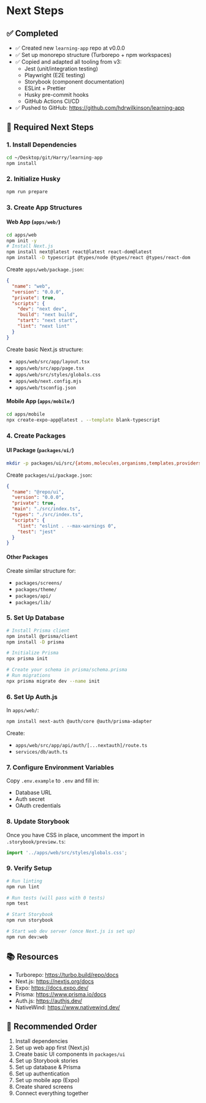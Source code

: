 # Next Steps

## ✅ Completed
- ✅ Created new `learning-app` repo at v0.0.0
- ✅ Set up monorepo structure (Turborepo + npm workspaces)
- ✅ Copied and adapted all tooling from v3:
  - Jest (unit/integration testing)
  - Playwright (E2E testing)
  - Storybook (component documentation)
  - ESLint + Prettier
  - Husky pre-commit hooks
  - GitHub Actions CI/CD
- ✅ Pushed to GitHub: https://github.com/hdrwilkinson/learning-app

## 🚧 Required Next Steps

### 1. Install Dependencies
```bash
cd ~/Desktop/git/Harry/learning-app
npm install
```

### 2. Initialize Husky
```bash
npm run prepare
```

### 3. Create App Structures

#### Web App (`apps/web/`)
```bash
cd apps/web
npm init -y
# Install Next.js
npm install next@latest react@latest react-dom@latest
npm install -D typescript @types/node @types/react @types/react-dom
```

Create `apps/web/package.json`:
```json
{
  "name": "web",
  "version": "0.0.0",
  "private": true,
  "scripts": {
    "dev": "next dev",
    "build": "next build",
    "start": "next start",
    "lint": "next lint"
  }
}
```

Create basic Next.js structure:
- `apps/web/src/app/layout.tsx`
- `apps/web/src/app/page.tsx`
- `apps/web/src/styles/globals.css`
- `apps/web/next.config.mjs`
- `apps/web/tsconfig.json`

#### Mobile App (`apps/mobile/`)
```bash
cd apps/mobile
npx create-expo-app@latest . --template blank-typescript
```

### 4. Create Packages

#### UI Package (`packages/ui/`)
```bash
mkdir -p packages/ui/src/{atoms,molecules,organisms,templates,providers}
```

Create `packages/ui/package.json`:
```json
{
  "name": "@repo/ui",
  "version": "0.0.0",
  "private": true,
  "main": "./src/index.ts",
  "types": "./src/index.ts",
  "scripts": {
    "lint": "eslint . --max-warnings 0",
    "test": "jest"
  }
}
```

#### Other Packages
Create similar structure for:
- `packages/screens/`
- `packages/theme/`
- `packages/api/`
- `packages/lib/`

### 5. Set Up Database
```bash
# Install Prisma client
npm install @prisma/client
npm install -D prisma

# Initialize Prisma
npx prisma init

# Create your schema in prisma/schema.prisma
# Run migrations
npx prisma migrate dev --name init
```

### 6. Set Up Auth.js
In `apps/web/`:
```bash
npm install next-auth @auth/core @auth/prisma-adapter
```

Create:
- `apps/web/src/app/api/auth/[...nextauth]/route.ts`
- `services/db/auth.ts`

### 7. Configure Environment Variables
Copy `.env.example` to `.env` and fill in:
- Database URL
- Auth secret
- OAuth credentials

### 8. Update Storybook
Once you have CSS in place, uncomment the import in `.storybook/preview.ts`:
```typescript
import '../apps/web/src/styles/globals.css';
```

### 9. Verify Setup
```bash
# Run linting
npm run lint

# Run tests (will pass with 0 tests)
npm test

# Start Storybook
npm run storybook

# Start web dev server (once Next.js is set up)
npm run dev:web
```

## 📚 Resources
- Turborepo: https://turbo.build/repo/docs
- Next.js: https://nextjs.org/docs
- Expo: https://docs.expo.dev/
- Prisma: https://www.prisma.io/docs
- Auth.js: https://authjs.dev/
- NativeWind: https://www.nativewind.dev/

## 🎯 Recommended Order
1. Install dependencies
2. Set up web app first (Next.js)
3. Create basic UI components in `packages/ui`
4. Set up Storybook stories
5. Set up database & Prisma
6. Set up authentication
7. Set up mobile app (Expo)
8. Create shared screens
9. Connect everything together

